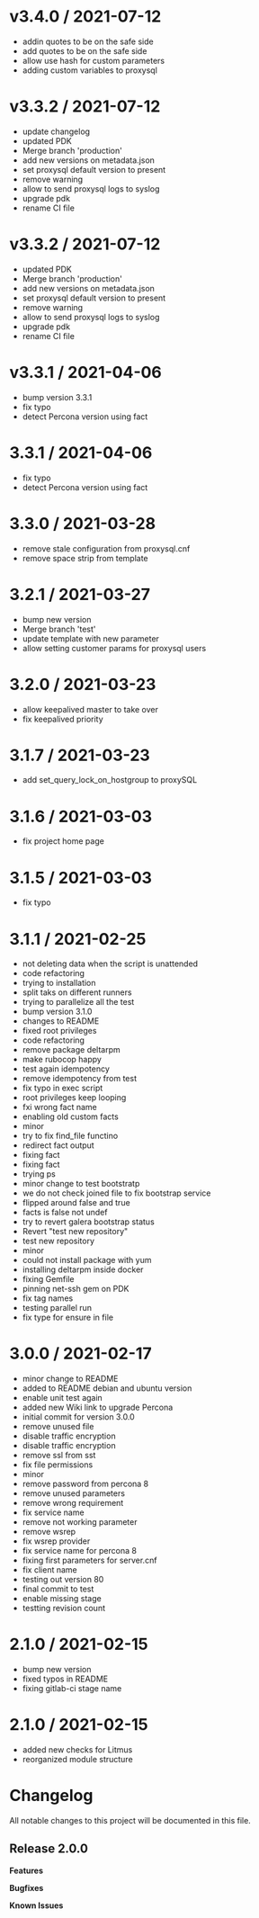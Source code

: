 
v3.4.0 / 2021-07-12
==================

  * addin quotes to be on the safe side
  * add quotes to be on the safe side
  * allow use hash for custom parameters
  * adding custom variables to proxysql

v3.3.2 / 2021-07-12
===================

  * update changelog
  * updated PDK
  * Merge branch 'production'
  * add new versions on metadata.json
  * set proxysql default version to present
  * remove warning
  * allow to send proxysql logs to syslog
  * upgrade pdk
  * rename CI file

v3.3.2 / 2021-07-12
==================

  * updated PDK
  * Merge branch 'production'
  * add new versions on metadata.json
  * set proxysql default version to present
  * remove warning
  * allow to send proxysql logs to syslog
  * upgrade pdk
  * rename CI file

v3.3.1 / 2021-04-06
===================

  * bump version 3.3.1
  * fix typo
  * detect Percona version using fact

3.3.1 / 2021-04-06
==================

  * fix typo
  * detect Percona version using fact

3.3.0 / 2021-03-28
==================

  * remove stale configuration from proxysql.cnf
  * remove space strip from template

3.2.1 / 2021-03-27
==================

  * bump new version
  * Merge branch 'test'
  * update template with new parameter
  * allow setting customer params for proxysql users

3.2.0 / 2021-03-23
==================

  * allow keepalived master to take over
  * fix keepalived priority

3.1.7 / 2021-03-23
==================

  * add set_query_lock_on_hostgroup to proxySQL

3.1.6 / 2021-03-03
==================

  * fix project home page

3.1.5 / 2021-03-03
==================

  * fix typo

3.1.1 / 2021-02-25
==================

  * not deleting data when the script is unattended
  * code refactoring
  * trying to  installation
  * split taks on different runners
  * trying to parallelize all the test
  * bump version 3.1.0
  * changes to README
  * fixed root privileges
  * code refactoring
  * remove package deltarpm
  * make rubocop happy
  * test again idempotency
  * remove idempotency from test
  * fix typo in exec script
  * root privileges keep looping
  * fxi wrong fact name
  * enabling old custom facts
  * minor
  * try to fix find_file functino
  * redirect fact output
  * fixing fact
  * fixing fact
  * trying ps
  * minor change to test bootstratp
  * we do not check joined file to fix bootstrap service
  * flipped around false and true
  * facts is false not undef
  * try to revert galera bootstrap status
  * Revert "test new repository"
  * test new repository
  * minor
  * could not install package with yum
  * installing deltarpm inside docker
  * fixing Gemfile
  * pinning net-ssh gem on PDK
  * fix tag names
  * testing parallel run
  * fix type for ensure in file

3.0.0 / 2021-02-17
==================

  * minor change to README
  * added to README debian and ubuntu version
  * enable unit test again
  * added new Wiki link to upgrade Percona
  * initial commit for version 3.0.0
  * remove unused file
  * disable traffic encryption
  * disable traffic encryption
  * remove ssl from sst
  * fix file permissions
  * minor
  * remove password from percona 8
  * remove unused parameters
  * remove wrong requirement
  * fix service name
  * remove not working parameter
  * remove wsrep
  * fix wsrep provider
  * fix service name for percona 8
  * fixing first parameters for server.cnf
  * fix client name
  * testing out version 80
  * final commit to test
  * enable missing stage
  * testting revision count

2.1.0 / 2021-02-15
==================

  * bump new version
  * fixed typos in README
  * fixing gitlab-ci stage name

2.1.0 / 2021-02-15
==================

  * added new checks for Litmus
  * reorganized module structure
# Changelog

All notable changes to this project will be documented in this file.

## Release 2.0.0

**Features**

**Bugfixes**

**Known Issues**
